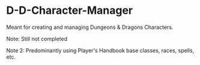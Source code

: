 # D-D-Character-Manager

Meant for creating and managing Dungeons & Dragons Characters.

Note: Still not completed

Note 2: Predominantly using Player's Handbook base classes, races, spells, etc.
